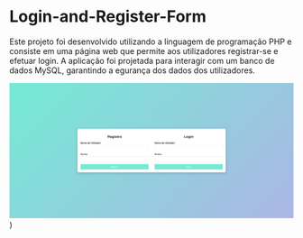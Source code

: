 # Login-and-Register-Form

Este projeto foi desenvolvido utilizando a linguagem de programação PHP e consiste em uma página web que permite aos utilizadores registrar-se e efetuar login. 
A aplicação foi projetada para interagir com um banco de dados MySQL, garantindo a egurança dos dados dos utilizadores.

![Página Incial  do Projeto](https://github.com/JoaoGaspar04/Login-and-Register-Form/blob/main/imagens/HomePage.png))


